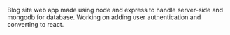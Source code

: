 Blog site web app made using node and express to handle server-side and mongodb for database. Working on adding user authentication and converting to react.
